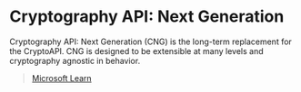 # Cryptography API: Next Generation

Cryptography API: Next Generation (CNG) is the long-term replacement for the CryptoAPI. CNG is designed to be extensible at many levels and cryptography agnostic in behavior.

> [Microsoft Learn](https://learn.microsoft.com/en-us/windows/win32/seccng/cng-portal)